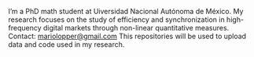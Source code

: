 I’m a PhD math student at Uiversidad Nacional Autónoma de México. 
My research focuses on the study of efficiency and synchronization in high-frequency digital markets through non-linear quantitative measures.
Contact: mariolopper@gmail.com
This repositories will be used to upload data and code used in my research.
